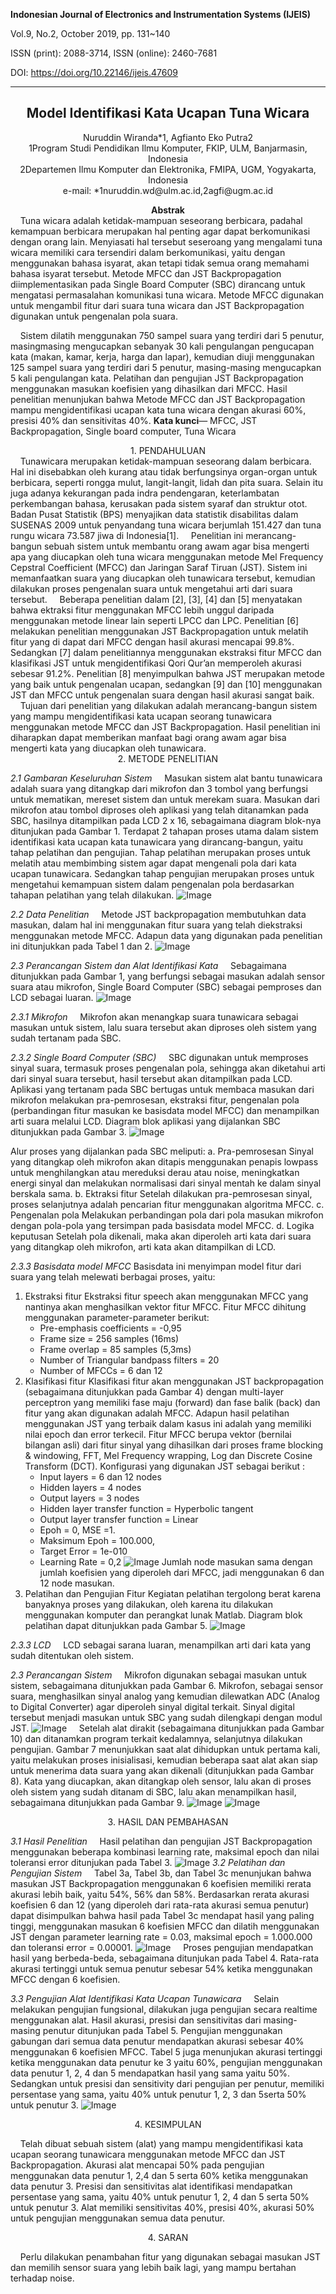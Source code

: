 **Indonesian Journal of Electronics and Instrumentation Systems (IJEIS)**

Vol.9, No.2, October 2019, pp. 131~140

ISSN (print): 2088-3714, ISSN (online): 2460-7681

DOI: https://doi.org/10.22146/ijeis.47609

---
## <center>Model Identifikasi Kata Ucapan Tuna Wicara</center>

<center>Nuruddin Wiranda*1, Agfianto Eko Putra2</center>
<center>1Program Studi Pendidikan Ilmu Komputer, FKIP, ULM, Banjarmasin, Indonesia</center>
<center>2Departemen Ilmu Komputer dan Elektronika, FMIPA, UGM, Yogyakarta, Indonesia</center>
<center>e-mail: *1nuruddin.wd@ulm.ac.id,2agfi@ugm.ac.id</center>

**<center>Abstrak</center>**
&nbsp;&nbsp;&nbsp;&nbsp;Tuna wicara adalah ketidak-mampuan seseorang berbicara, padahal kemampuan berbicara merupakan hal penting agar dapat berkomunikasi dengan orang lain. Menyiasati hal tersebut seseroang yang mengalami tuna wicara memiliki cara tersendiri dalam berkomunikasi, yaitu dengan menggunakan bahasa isyarat, akan tetapi tidak semua orang memahami bahasa isyarat tersebut. Metode MFCC dan JST Backpropagation diimplementasikan pada Single Board Computer (SBC) dirancang untuk mengatasi permasalahan komunikasi tuna wicara. Metode MFCC digunakan untuk mengambil fitur dari suara tuna wicara dan JST Backpropagation digunakan untuk pengenalan pola suara.

&nbsp;&nbsp;&nbsp;&nbsp;Sistem dilatih menggunakan 750 sampel suara yang terdiri dari 5 penutur, masingmasing mengucapkan sebanyak 30 kali pengulangan pengucapan kata (makan, kamar, kerja, harga dan lapar), kemudian diuji menggunakan 125 sampel suara yang terdiri dari 5 penutur, masing-masing mengucapkan 5 kali pengulangan kata. Pelatihan dan pengujian JST Backpropagation menggunakan masukan koefisien yang dihasilkan dari MFCC. Hasil penelitian menunjukan bahwa Metode MFCC dan JST Backpropagation mampu mengidentifikasi ucapan kata tuna wicara dengan akurasi 60%, presisi 40% dan sensitivitas 40%.
**Kata kunci**— MFCC, JST Backpropagation, Single board computer, Tuna Wicara

<center>1. PENDAHULUAN</center>
&nbsp;&nbsp;&nbsp;&nbsp;Tunawicara merupakan ketidak-mampuan seseorang dalam berbicara. Hal ini disebabkan oleh kurang atau tidak berfungsinya organ-organ untuk berbicara, seperti rongga mulut, langit-langit, lidah dan pita suara. Selain itu juga adanya kekurangan pada indra pendengaran, keterlambatan perkembangan bahasa, kerusakan pada sistem syaraf dan struktur otot. Badan Pusat Statistik (BPS) menyajikan data statistik disabilitas dalam SUSENAS 2009 untuk penyandang tuna wicara berjumlah 151.427 dan tuna rungu wicara 73.587 jiwa di Indonesia[1].
&nbsp;&nbsp;&nbsp;&nbsp;Penelitian ini merancang-bangun sebuah sistem untuk membantu orang awam agar bisa mengerti apa yang diucapkan oleh tuna wicara menggunakan metode Mel Frequency Cepstral Coefficient (MFCC) dan Jaringan Saraf Tiruan (JST). Sistem ini memanfaatkan suara yang diucapkan oleh tunawicara tersebut, kemudian dilakukan proses pengenalan suara untuk mengetahui arti dari suara tersebut.
&nbsp;&nbsp;&nbsp;&nbsp;Beberapa penelitian dalam [2], [3], [4] dan [5] menyatakan bahwa ektraksi fitur menggunakan MFCC lebih unggul daripada menggunakan metode linear lain seperti LPCC dan LPC. Penelitian [6] melakukan penelitian menggunakan JST Backpropagation untuk melatih fitur yang di dapat dari MFCC dengan hasil akurasi mencapai 99.8%. Sedangkan [7] dalam penelitiannya menggunakan ekstraksi fitur MFCC dan klasifikasi JST untuk mengidentifikasi Qori Qur’an memperoleh akurasi sebesar 91.2%. Penelitian [8] menyimpulkan bahwa JST merupakan metode yang baik untuk pengenalan ucapan, sedangkan [9] dan [10] menggunakan JST dan MFCC untuk pengenalan suara dengan hasil akurasi sangat baik.
&nbsp;&nbsp;&nbsp;&nbsp;Tujuan dari penelitian yang dilakukan adalah merancang-bangun sistem yang mampu
mengidentifikasi kata ucapan seorang tunawicara menggunakan metode MFCC dan JST Backpropagation. Hasil penelitian ini diharapkan dapat memberikan manfaat bagi orang awam agar bisa mengerti kata yang diucapkan oleh tunawicara.
&nbsp;

<center>2. METODE PENELITIAN</center>

*2.1 Gambaran Keseluruhan Sistem*
&nbsp;&nbsp;&nbsp;&nbsp;Masukan sistem alat bantu tunawicara adalah suara yang ditangkap dari mikrofon dan 3 tombol yang berfungsi untuk mematikan, mereset sistem dan untuk merekam suara. Masukan dari mikrofon atau tombol diproses oleh aplikasi yang telah ditanamkan pada SBC, hasilnya ditampilkan pada LCD 2 x 16, sebagaimana diagram blok-nya ditunjukan pada Gambar 1. Terdapat 2 tahapan proses utama dalam sistem identifikasi kata ucapan kata tunawicara yang dirancang-bangun, yaitu tahap pelatihan dan pengujian. Tahap pelatihan merupakan proses untuk melatih atau membimbing sistem agar dapat mengenali pola dari kata ucapan tunawicara. Sedangkan tahap pengujian merupakan proses untuk mengetahui kemampuan sistem dalam pengenalan pola berdasarkan tahapan pelatihan yang telah dilakukan.
![Image](img/1.png)

*2.2 Data Penelitian*
&nbsp;&nbsp;&nbsp;&nbsp;Metode JST backpropagation membutuhkan data masukan, dalam hal ini menggunakan fitur suara yang telah diekstraksi menggunakan metode MFCC. Adapun data yang digunakan pada penelitian ini ditunjukkan pada Tabel 1 dan 2.
![Image](img/2.png)

*2.3 Perancangan Sistem dan Alat Identifikasi Kata*
&nbsp;&nbsp;&nbsp;&nbsp;Sebagaimana ditunjukkan pada Gambar 1, yang berfungsi sebagai masukan adalah sensor suara atau mikrofon, Single Board Computer (SBC) sebagai pemproses dan LCD sebagai luaran.
![Image](img/3.png)

*2.3.1 Mikrofon*
&nbsp;&nbsp;&nbsp;&nbsp;Mikrofon akan menangkap suara tunawicara sebagai masukan untuk sistem, lalu suara tersebut akan diproses oleh sistem yang sudah tertanam pada SBC.

*2.3.2 Single Board Computer (SBC)*
&nbsp;&nbsp;&nbsp;&nbsp;SBC digunakan untuk memproses sinyal suara, termasuk proses pengenalan pola, sehingga akan diketahui arti dari sinyal suara tersebut, hasil tersebut akan ditampilkan pada LCD. Aplikasi yang tertanam pada SBC bertugas untuk membaca masukan dari mikrofon melakukan pra-pemrosesan, ekstraksi fitur, pengenalan pola (perbandingan fitur masukan ke basisdata model MFCC) dan menampilkan arti suara melalui LCD. Diagram blok aplikasi yang dijalankan SBC ditunjukkan pada Gambar 3.
![Image](img/4.png)

Alur proses yang dijalankan pada SBC meliputi:
a. Pra-pemrosesan
Sinyal yang ditangkap oleh mikrofon akan ditapis menggunakan penapis lowpass untuk menghilangkan atau mereduksi derau atau noise, meningkatkan energi sinyal dan melakukan normalisasi dari sinyal mentah ke dalam sinyal berskala sama.
b. Ektraksi fitur
Setelah dilakukan pra-pemrosesan sinyal, proses selanjutnya adalah pencarian fitur menggunakan algoritma MFCC.
c. Pengenalan pola
Melakukan perbandingan pola dari pola masukan mikrofon dengan pola-pola yang tersimpan pada basisdata model MFCC.
d. Logika keputusan
Setelah pola dikenali, maka akan diperoleh arti kata dari suara yang ditangkap oleh mikrofon, arti kata akan ditampilkan di LCD.

*2.3.3 Basisdata model MFCC*
Basisdata ini menyimpan model fitur dari suara yang telah melewati berbagai proses, yaitu:
1. Ekstraksi fitur
   Ekstraksi fitur speech akan menggunakan MFCC yang nantinya akan menghasilkan vektor fitur MFCC. Fitur MFCC dihitung menggunakan parameter-parameter berikut:
    - Pre-emphasis coefficients = -0,95
    - Frame size = 256 samples (16ms)
    - Frame overlap = 85 samples (5,3ms)
    - Number of Triangular bandpass filters = 20
    - Number of MFCCs = 6 dan 12
2. Klasifikasi fitur
   Klasifikasi fitur akan menggunakan JST backpropagation (sebagaimana ditunjukkan pada Gambar 4) dengan multi-layer perceptron yang memiliki fase maju (forward) dan fase balik (back) dan fitur yang akan digunakan adalah MFCC. Adapun hasil pelatihan menggunakan JST yang terbaik dalam kasus ini adalah yang memiliki nilai epoch dan error terkecil. Fitur MFCC berupa vektor (bernilai bilangan asli) dari fitur sinyal yang dihasilkan dari proses frame blocking & windowing, FFT, Mel Frequency wrapping, Log dan Discrete Cosine Transform (DCT). Konfigurasi yang digunakan JST sebagai berikut :
   - Input layers = 6 dan 12 nodes
   - Hidden layers = 4 nodes
   - Output layers = 3 nodes
   - Hidden layer transfer function = Hyperbolic tangent
   - Output layer transfer function = Linear
   - Epoh = 0, MSE =1.
   - Maksimum Epoh = 100.000,
   - Target Error = 1e-010
   - Learning Rate = 0,2
![Image](img/5.png)
    Jumlah node masukan sama dengan jumlah koefisien yang diperoleh dari MFCC, jadi menggunakan 6 dan 12 node masukan.
3. Pelatihan dan Pengujian Fitur
   Kegiatan pelatihan tergolong berat karena banyaknya proses yang dilakukan, oleh karena itu dilakukan menggunakan komputer dan perangkat lunak Matlab. Diagram blok pelatihan dapat ditunjukkan pada Gambar 5.
   ![Image](img/6.png)

*2.3.3 LCD*
&nbsp;&nbsp;&nbsp;&nbsp;LCD sebagai sarana luaran, menampilkan arti dari kata yang sudah ditentukan oleh
sistem.

*2.3 Perancangan Sistem*
&nbsp;&nbsp;&nbsp;&nbsp;Mikrofon digunakan sebagai masukan untuk sistem, sebagaimana ditunjukkan pada Gambar 6. Mikrofon, sebagai sensor suara, menghasilkan sinyal analog yang kemudian dilewatkan ADC (Analog to Digital Converter) agar diperoleh sinyal digital terkait. Sinyal digital tersebut menjadi masukan untuk SBC yang sudah dilengkapi dengan modul JST.
![Image](img/7.png)
&nbsp;&nbsp;&nbsp;&nbsp;Setelah alat dirakit (sebagaimana ditunjukkan pada Gambar 10) dan ditanamkan program terkait kedalamnya, selanjutnya dilakukan pengujian. Gambar 7 menunjukkan saat alat dihidupkan untuk pertama kali, yaitu melakukan proses inisialisasi, kemudian beberapa saat alat akan siap untuk menerima data suara yang akan dikenali (ditunjukkan pada Gambar 8). Kata yang diucapkan, akan ditangkap oleh sensor, lalu akan di proses oleh sistem yang sudah ditanam di SBC, lalu akan menampilkan hasil, sebagaimana ditunjukkan pada Gambar 9.
![Image](img/8.png)
![Image](img/9.png)

<center>3. HASIL DAN PEMBAHASAN</center>

*3.1 Hasil Penelitian*
&nbsp;&nbsp;&nbsp;&nbsp;Hasil pelatihan dan pengujian JST Backpropagation menggunakan beberapa kombinasi learning rate, maksimal epoch dan nilai toleransi error ditunjukan pada Tabel 3.
![Image](img/10.png)
*3.2 Pelatihan dan Pengujian Sistem*
&nbsp;&nbsp;&nbsp;&nbsp;Tabel 3a, Tabel 3b, dan Tabel 3c menunjukan bahwa masukan JST Backpropagation menggunakan 6 koefisien memiliki rerata akurasi lebih baik, yaitu 54%, 56% dan 58%. Berdasarkan rerata akurasi koefisien 6 dan 12 (yang diperoleh dari rata-rata akurasi semua penutur) dapat disimpulkan bahwa hasil pada Tabel 3c mendapat hasil yang paling tinggi, menggunakan masukan 6 koefisien MFCC dan dilatih menggunakan JST dengan parameter learning rate = 0.03, maksimal epoch = 1.000.000 dan toleransi error = 0.00001. 
![Image](img/11.png)
&nbsp;&nbsp;&nbsp;&nbsp;Proses pengujian mendapatkan hasil yang berbeda-beda, sebagaimana ditunjukan pada Tabel 4. Rata-rata akurasi tertinggi untuk semua penutur sebesar 54% ketika menggunakan MFCC dengan 6 koefisien. 

*3.3 Pengujian Alat Identifikasi Kata Ucapan Tunawicara*
&nbsp;&nbsp;&nbsp;&nbsp;Selain melakukan pengujian fungsional, dilakukan juga pengujian secara realtime menggunakan alat. Hasil akurasi, presisi dan sensitivitas dari masing-masing penutur ditunjukan pada Tabel 5. Pengujian menggunakan gabungan dari semua data penutur mendapatkan akurasi sebesar 40% menggunakan 6 koefisien MFCC. Tabel 5 juga menunjukan akurasi tertinggi ketika menggunakan data penutur ke 3 yaitu 60%, pengujian menggunakan data penutur 1, 2, 4 dan 5 mendapatkan hasil yang sama yaitu 50%. Sedangkan untuk presisi dan sensitivity dari pengujian per penutur, memiliki persentase yang sama, yaitu 40% untuk penutur 1, 2, 3 dan 5serta 50% untuk penutur 3.
![Image](img/12.png)

<center>4. KESIMPULAN</center>

&nbsp;&nbsp;&nbsp;&nbsp;Telah dibuat sebuah sistem (alat) yang mampu mengidentifikasi kata ucapan seorang tunawicara menggunakan metode MFCC dan JST Backpropagation. Akurasi alat mencapai 50% pada pengujian menggunakan data penutur 1, 2,4 dan 5 serta 60% ketika menggunakan data penutur 3. Presisi dan sensitivitas alat identifikasi mendapatkan persentase yang sama, yaitu 40% untuk penutur 1, 2, 4 dan 5 serta 50% untuk penutur 3. Alat memiliki sensitivitas 40%, presisi 40%, akurasi 50% untuk pengujian menggunakan semua data penutur.

<center>4. SARAN</center>

&nbsp;&nbsp;&nbsp;&nbsp;Perlu dilakukan penambahan fitur yang digunakan sebagai masukan JST dan memilih sensor suara yang lebih baik lagi, yang mampu bertahan terhadap noise.
